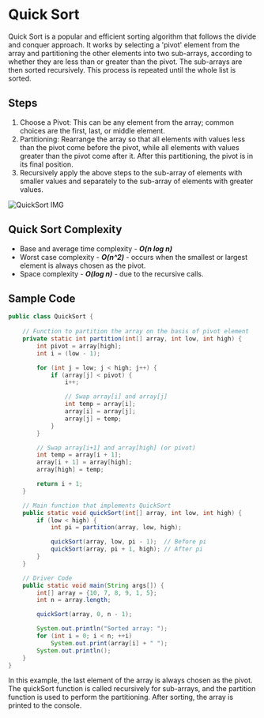# Quick Sort
Quick Sort is a popular and efficient sorting algorithm that follows the divide and conquer approach. 
It works by selecting a 'pivot' element from the array and partitioning the other elements into two sub-arrays, according to whether they are less than or greater than the pivot. 
The sub-arrays are then sorted recursively. This process is repeated until the whole list is sorted.

## Steps
1. Choose a Pivot: This can be any element from the array; common choices are the first, last, or middle element.
2. Partitioning: Rearrange the array so that all elements with values less than the pivot come before the pivot, while all elements with values greater than the pivot come after it. After this partitioning, the pivot is in its final position.
3. Recursively apply the above steps to the sub-array of elements with smaller values and separately to the sub-array of elements with greater values.

![QuickSort IMG](assets/QuickSort2.png)

## Quick Sort Complexity
 - Base and average time complexity - ***O(n log n)***
 - Worst case complexity - ***O(n^2)*** - occurs when the smallest or largest element is always chosen as the pivot.
 - Space complexity - ***O(log n)*** - due to the recursive calls.

## Sample Code
```java
public class QuickSort {
    
    // Function to partition the array on the basis of pivot element
    private static int partition(int[] array, int low, int high) {
        int pivot = array[high];  
        int i = (low - 1); 

        for (int j = low; j < high; j++) {
            if (array[j] < pivot) {
                i++;

                // Swap array[i] and array[j]
                int temp = array[i];
                array[i] = array[j];
                array[j] = temp;
            }
        }

        // Swap array[i+1] and array[high] (or pivot)
        int temp = array[i + 1];
        array[i + 1] = array[high];
        array[high] = temp;

        return i + 1;
    }

    // Main function that implements QuickSort
    public static void quickSort(int[] array, int low, int high) {
        if (low < high) {
            int pi = partition(array, low, high);

            quickSort(array, low, pi - 1);  // Before pi
            quickSort(array, pi + 1, high); // After pi
        }
    }

    // Driver Code
    public static void main(String args[]) {
        int[] array = {10, 7, 8, 9, 1, 5};
        int n = array.length;

        quickSort(array, 0, n - 1);

        System.out.println("Sorted array: ");
        for (int i = 0; i < n; ++i)
            System.out.print(array[i] + " ");
        System.out.println();
    }
}

```

In this example, the last element of the array is always chosen as the pivot. The quickSort function is called recursively for sub-arrays, and the partition function is used to perform the partitioning. After sorting, the array is printed to the console.
